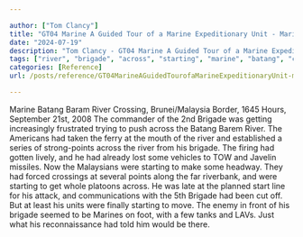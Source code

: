 ```yaml
---

author: ["Tom Clancy"]
title: "GT04 Marine A Guided Tour of a Marine Expeditionary Unit - Marine_split_234.html"
date: "2024-07-19"
description: "Tom Clancy - GT04 Marine A Guided Tour of a Marine Expeditionary Unit"
tags: ["river", "brigade", "across", "starting", "marine", "batang", "crossing", "baram", "border", "hour", "september", "commander", "getting", "increasingly", "frustrated", "trying", "push", "barem", "american", "taken", "ferry", "mouth", "established", "series", "firing"]
categories: [Reference]
url: /posts/reference/GT04MarineAGuidedTourofaMarineExpeditionaryUnit-marinesplit234html

---
```



Marine
Batang Baram River Crossing, Brunei/Malaysia Border, 1645 Hours, September 21st, 2008
The commander of the 2nd Brigade was getting increasingly frustrated trying to push across the Batang Barem River. The Americans had taken the ferry at the mouth of the river and established a series of strong-points across the river from his brigade. The firing had gotten lively, and he had already lost some vehicles to TOW and Javelin missiles. Now the Malaysians were starting to make some headway. They had forced crossings at several points along the far riverbank, and were starting to get whole platoons across. He was late at the planned start line for his attack, and communications with the 5th Brigade had been cut off. But at least his units were finally starting to move. The enemy in front of his brigade seemed to be Marines on foot, with a few tanks and LAVs. Just what his reconnaissance had told him would be there.
